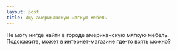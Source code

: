```yaml
---
layout: post 
title: Ищу американскую мягкую мебель 
--- 
```

Не могу нигде найти в городе американскую мягкую мебель. Подскажите, может в интернет-магазине где-то взять можно?